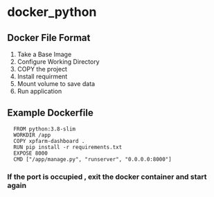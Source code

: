 # docker_python

## Docker File Format
1. Take a Base Image 
2. Configure Working Directory
3. COPY the project
4. Install requirment
5. Mount volume to save data
6. Run application

## Example Dockerfile


      FROM python:3.8-slim
      WORKDIR /app
      COPY xpfarm-dashboard .
      RUN pip install -r requirements.txt
      EXPOSE 8000
      CMD ["/app/manage.py", "runserver", "0.0.0.0:8000"]


### If the port is occupied , exit the docker container and start again
